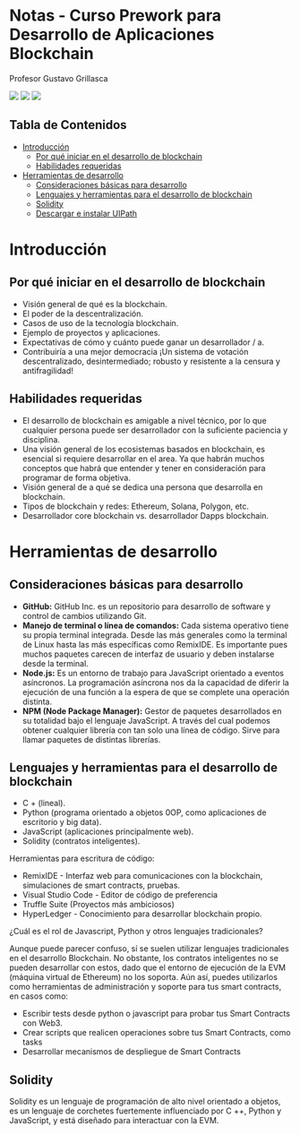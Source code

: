 # Notas - Curso Prework para Desarrollo de Aplicaciones Blockchain
Profesor Gustavo Grillasca

![](https://static.platzi.com/media/avatars/Platzi-f730e65b-e92b-44d3-81c0-5c59c4dc4658.png) ![](https://static.platzi.com/media/learningpath/badges/29fa8885-7536-44ba-8aea-7b32c8e39cc8.jpg) ![](https://static.platzi.com/media/achievements/piezas-prework-desarrollo-aplicaciones-blackchain_badge-27b02436-e3aa-4f82-ad36-8a2.png)

## Tabla de Contenidos

- [Introducción](#introducción)
  - [Por qué iniciar en el desarrollo de blockchain](#por-qué-iniciar-en-el-desarrollo-de-blockchain)
  - [Habilidades requeridas](#habilidades-requeridas) 
- [Herramientas de desarrollo](#herramientas-de-desarrollo) 
  - [Consideraciones básicas para desarrollo](#consideraciones-básicas-para-desarrollo) 
  - [Lenguajes y herramientas para el desarrollo de blockchain](#lenguajes-y-herramientas-para-el-desarrollo-de-blockchain) 
  - [Solidity](#solidity) 
  - [Descargar e instalar UIPath](#descargar-e-instalar-uipath) 


# Introducción

## Por qué iniciar en el desarrollo de blockchain

- Visión general de qué es la blockchain.  
- El poder de la descentralización.  
- Casos de uso de la tecnología blockchain.  
- Ejemplo de proyectos y aplicaciones.  
- Expectativas de cómo y cuánto puede ganar un desarrollador / a.
- Contribuiría a una mejor democracia ¡Un sistema de votación descentralizado, desintermediado; robusto y resistente a la censura y antifragilidad!

## Habilidades requeridas

- El desarrollo de blockchain es amigable a nivel técnico, por lo que cualquier persona puede ser desarrollador con la suficiente paciencia y disciplina.
- Una visión general de los ecosistemas basados en blockchain, es esencial si requiere desarrollar en el area. Ya que habrán muchos conceptos que habrá que entender y tener en consideración para programar de forma objetiva.
- Visión general de a qué se dedica una persona que desarrolla en blockchain.  
- Tipos de blockchain y redes: Ethereum, Solana, Polygon, etc. 
- Desarrollador core blockchain vs. desarrollador Dapps blockchain.


# Herramientas de desarrollo

## Consideraciones básicas para desarrollo

- **GitHub:** GitHub Inc. es un repositorio para desarrollo de software y control de cambios utilizando Git.
- **Manejo de terminal o línea de comandos:** Cada sistema operativo tiene su propia terminal integrada.  Desde las más generales como la terminal de Linux hasta las más específicas como RemixIDE.  Es importante pues muchos paquetes carecen de interfaz de usuario y deben instalarse desde la terminal.
- **Node.js:** Es un entorno de trabajo para JavaScript orientado a eventos asíncronos.  La programación asíncrona nos da la capacidad de diferir la ejecución de una función a la espera de que se complete una operación distinta.
- **NPM (Node Package Manager):** Gestor de paquetes desarrollados en su totalidad bajo el lenguaje JavaScript.  A través del cual podemos obtener cualquier librería con tan solo una línea de código.  Sirve para llamar paquetes de distintas librerías.

## Lenguajes y herramientas para el desarrollo de blockchain

- C + (lineal).  
- Python (programa orientado a objetos 0OP, como aplicaciones de escritorio y big data).  
- JavaScript (aplicaciones principalmente web).  
- Solidity (contratos inteligentes).

Herramientas para escritura de código:

- RemixIDE - Interfaz web para comunicaciones con la blockchain, simulaciones de smart contracts, pruebas.
- Visual Studio Code - Editor de código de preferencia 
- Truffle Suite (Proyectos más ambiciosos)
- HyperLedger - Conocimiento para desarrollar blockchain propio.

¿Cuál es el rol de Javascript, Python y otros lenguajes tradicionales?

Aunque puede parecer confuso, sí se suelen utilizar lenguajes tradicionales en el desarrollo Blockchain. No obstante, los contratos inteligentes no se pueden desarrollar con estos, dado que el entorno de ejecución de la EVM (máquina virtual de Ethereum) no los soporta.
Aún así, puedes utilizarlos como herramientas de administración y soporte para tus smart contracts, en casos como:

- Escribir tests desde python o javascript para probar tus Smart Contracts con Web3.
- Crear scripts que realicen operaciones sobre tus Smart Contracts, como tasks
- Desarrollar mecanismos de despliegue de Smart Contracts

## Solidity

Solidity es un lenguaje de programación de alto nivel orientado a objetos, es un lenguaje de corchetes fuertemente influenciado por C ++, Python y JavaScript, y está diseñado para interactuar con la EVM.
